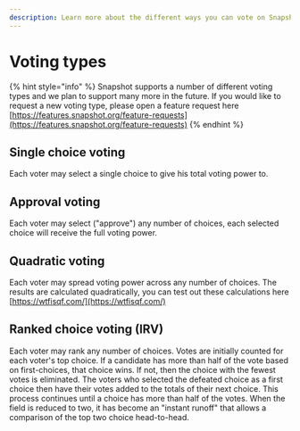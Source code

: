 ```yaml
---
description: Learn more about the different ways you can vote on Snapshot
---
```


# Voting types

{% hint style="info" %}
Snapshot supports a number of different voting types and we plan to support many more in the future. If you would like to request a new voting type, please open a feature request here [https://features.snapshot.org/feature-requests](https://features.snapshot.org/feature-requests)
{% endhint %}

## Single choice voting <a id="single-choice"></a>

Each voter may select a single choice to give his total voting power to.

## Approval voting <a id="approval"></a>

Each voter may select \("approve"\) any number of choices, each selected choice will receive the full voting power.

## Quadratic voting <a id="quadratic"></a>

Each voter may spread voting power across any number of choices. The results are calculated quadratically, you can test out these calculations here [https://wtfisqf.com/](https://wtfisqf.com/)

## Ranked choice voting \(IRV\) <a id="ranked-choice"></a>

Each voter may rank any number of choices. Votes are initially counted for each voter's top choice. If a candidate has more than half of the vote based on first-choices, that choice wins. If not, then the choice with the fewest votes is eliminated. The voters who selected the defeated choice as a first choice then have their votes added to the totals of their next choice. This process continues until a choice has more than half of the votes. When the field is reduced to two, it has become an "instant runoff" that allows a comparison of the top two choice head-to-head.

